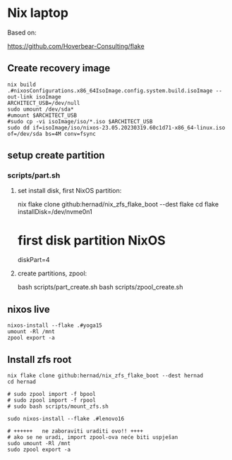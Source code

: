# Nix laptop 

Based on:

   https://github.com/Hoverbear-Consulting/flake


## Create recovery image

    nix build .#nixosConfigurations.x86_64IsoImage.config.system.build.isoImage --out-link isoImage
    ARCHITECT_USB=/dev/null
    sudo umount /dev/sda*
    #umount $ARCHITECT_USB
    #sudo cp -vi isoImage/iso/*.iso $ARCHITECT_USB
    sudo dd if=isoImage/iso/nixos-23.05.20230319.60c1d71-x86_64-linux.iso of=/dev/sda bs=4M conv=fsync


## setup create partition

### scripts/part.sh

1. set install disk, first NixOS partition:

    nix flake clone github:hernad/nix_zfs_flake_boot --dest flake
    cd flake
    installDisk=/dev/nvme0n1
    # first disk partition NixOS
    diskPart=4

2. create partitions, zpool:

    
    bash scripts/part_create.sh
    bash scripts/zpool_create.sh


## nixos live

    nixos-install --flake .#yoga15
    umount -Rl /mnt
    zpool export -a




## Install zfs root

    nix flake clone github:hernad/nix_zfs_flake_boot --dest hernad
    cd hernad

    # sudo zpool import -f bpool
    # sudo zpool import -f rpool
    # sudo bash scripts/mount_zfs.sh

    sudo nixos-install --flake .#lenovo16

    # ++++++   ne zaboraviti uraditi ovo!! ++++
    # ako se ne uradi, import zpool-ova neće biti uspješan
    sudo umount -Rl /mnt
    sudo zpool export -a

